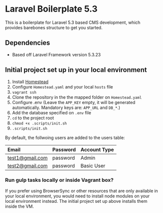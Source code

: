 # Laravel Boilerplate 5.3
This is a boilerplate for Laravel 5.3 based CMS development, which provides barebones structure to get you started.

## Dependencies
- Based off Laravel Framework version 5.3.23

## Initial project set up in your local environment

1. Install [Homestead](https://laravel.com/docs/5.3/homestead)
2. Configure `Homestead.yaml` and your local `hosts` file
3. `vagrant ssh`
4. Clone the repository in the the mapped folder on `Homestead.yaml`
5. Configure .env (Leave the `APP_KEY` empty, it will be generated automatically. Mandatory keys are: `APP_URL` and `DB_*`.)
6. Add the database specified on `.env` file
7. `cd` to the project root
8. `chmod +x .scripts/init.sh`
9. `.scripts/init.sh`

By default, the follwoing users are added to the users table:

|Email|Password|Account Type|
|:--|:--|:--|
|test1@gmail.com|password|Admin|
|test2@gmail.com|password|Basic User|

### Run gulp tasks locally or inside Vagrant box?
If you prefer using BrowserSync or other resources that are only available in your local environment, you would need to install node modules on your local environment instead. The initial project set up above installs them inside the VM.
